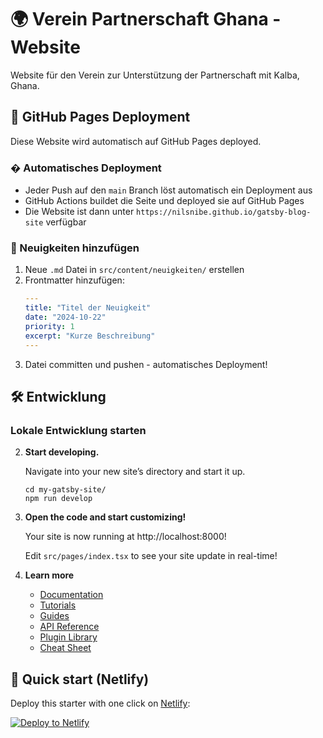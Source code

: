# 🌍 Verein Partnerschaft Ghana - Website

Website für den Verein zur Unterstützung der Partnerschaft mit Kalba, Ghana.

## 🚀 GitHub Pages Deployment

Diese Website wird automatisch auf GitHub Pages deployed.

### � Automatisches Deployment
- Jeder Push auf den `main` Branch löst automatisch ein Deployment aus
- GitHub Actions buildet die Seite und deployed sie auf GitHub Pages
- Die Website ist dann unter `https://nilsnibe.github.io/gatsby-blog-site` verfügbar

### 📝 Neuigkeiten hinzufügen
1. Neue `.md` Datei in `src/content/neuigkeiten/` erstellen
2. Frontmatter hinzufügen:
   ```yaml
   ---
   title: "Titel der Neuigkeit"
   date: "2024-10-22" 
   priority: 1
   excerpt: "Kurze Beschreibung"
   ---
   ```
3. Datei committen und pushen - automatisches Deployment!

## 🛠️ Entwicklung

### Lokale Entwicklung starten

2.  **Start developing.**

    Navigate into your new site’s directory and start it up.

    ```shell
    cd my-gatsby-site/
    npm run develop
    ```

3.  **Open the code and start customizing!**

    Your site is now running at http://localhost:8000!

    Edit `src/pages/index.tsx` to see your site update in real-time!

4.  **Learn more**

    - [Documentation](https://www.gatsbyjs.com/docs/?utm_source=starter&utm_medium=readme&utm_campaign=minimal-starter-ts)
    - [Tutorials](https://www.gatsbyjs.com/docs/tutorial/?utm_source=starter&utm_medium=readme&utm_campaign=minimal-starter-ts)
    - [Guides](https://www.gatsbyjs.com/docs/how-to/?utm_source=starter&utm_medium=readme&utm_campaign=minimal-starter-ts)
    - [API Reference](https://www.gatsbyjs.com/docs/api-reference/?utm_source=starter&utm_medium=readme&utm_campaign=minimal-starter-ts)
    - [Plugin Library](https://www.gatsbyjs.com/plugins?utm_source=starter&utm_medium=readme&utm_campaign=minimal-starter-ts)
    - [Cheat Sheet](https://www.gatsbyjs.com/docs/cheat-sheet/?utm_source=starter&utm_medium=readme&utm_campaign=minimal-starter-ts)

## 🚀 Quick start (Netlify)

Deploy this starter with one click on [Netlify](https://app.netlify.com/signup):

[<img src="https://www.netlify.com/img/deploy/button.svg" alt="Deploy to Netlify" />](https://app.netlify.com/start/deploy?repository=https://github.com/gatsbyjs/gatsby-starter-minimal-ts)
